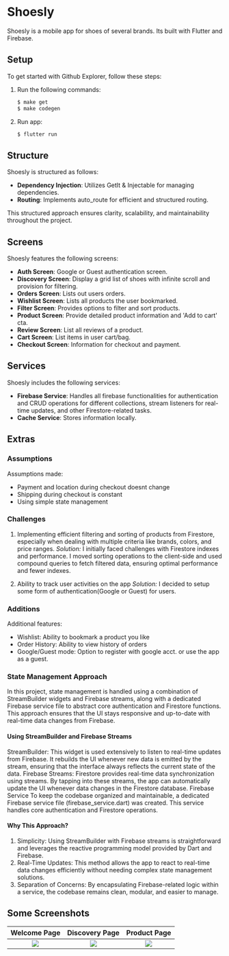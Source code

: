 
# Shoesly

Shoesly is a mobile app for shoes of several brands. Its built with Flutter and Firebase.

## Setup

To get started with Github Explorer, follow these steps:

1. Run the following commands:
   ```bash
   $ make get
   $ make codegen
    ```
2. Run app:
   ```bash
   $ flutter run
    ```

## Structure

Shoesly is structured as follows:

- **Dependency Injection**: Utilizes GetIt & Injectable for managing dependencies.
- **Routing**: Implements auto_route for efficient and structured routing.

This structured approach ensures clarity, scalability, and maintainability throughout the project.

## Screens

Shoesly features the following screens:

- **Auth Screen**: Google or Guest authentication screen.
- **Discovery Screen**: Display a grid list of shoes with infinite scroll and provision for filtering.
- **Orders Screen**: Lists out users orders.
- **Wishlist Screen**: Lists all products the user bookmarked.
- **Filter Screen**: Provides options to filter and sort products.
- **Product Screen**: Provide detailed product information and 'Add to cart' cta.
- **Review Screen**: List all reviews of a product.
- **Cart Screen**: List items in user cart/bag.
- **Checkout Screen**: Information for checkout and payment.

## Services

Shoesly includes the following services:

- **Firebase Service**: Handles all firebase functionalities for authentication and CRUD operations for different collections, stream listeners for real-time updates, and other Firestore-related tasks.
- **Cache Service**: Stores information locally.

## Extras

### Assumptions
Assumptions made:
- Payment and location during checkout doesnt change
- Shipping during checkout is constant
- Using simple state management

### Challenges
1. Implementing efficient filtering and sorting of products from Firestore, especially when dealing with multiple criteria like brands, colors, and price ranges.
*Solution:* I initially faced challenges with Firestore indexes and performance. I moved sorting operations to the client-side and used compound queries to fetch filtered data, ensuring optimal performance and fewer indexes.

2. Ability to track user activities on the app
*Solution:* I decided to setup some form of authentication(Google or Guest) for users.
  
### Additions
Additional features:
- Wishlist: Ability to bookmark a product you like
- Order History: Ability to view history of orders
- Google/Guest mode: Option to register with google acct. or use the app as a guest.


### State Management Approach
In this project, state management is handled using a combination of StreamBuilder widgets and Firebase streams, along with a dedicated Firebase service file to abstract core authentication and Firestore functions. This approach ensures that the UI stays responsive and up-to-date with real-time data changes from Firebase.

#### Using StreamBuilder and Firebase Streams
StreamBuilder: This widget is used extensively to listen to real-time updates from Firebase. It rebuilds the UI whenever new data is emitted by the stream, ensuring that the interface always reflects the current state of the data.
Firebase Streams: Firestore provides real-time data synchronization using streams. By tapping into these streams, the app can automatically update the UI whenever data changes in the Firestore database.
Firebase Service
To keep the codebase organized and maintainable, a dedicated Firebase service file (firebase_service.dart) was created. This service handles core authentication and Firestore operations.

#### Why This Approach?
1. Simplicity: Using StreamBuilder with Firebase streams is straightforward and leverages the reactive programming model provided by Dart and Firebase.
2. Real-Time Updates: This method allows the app to react to real-time data changes efficiently without needing complex state management solutions.
3. Separation of Concerns: By encapsulating Firebase-related logic within a service, the codebase remains clean, modular, and easier to manage.
  


## Some Screenshots

Welcome Page               |  Discovery Page               | Product Page               
:-------------------------:|:-------------------------:|:-------------------------:
![](https://github.com/JustineUgo/shoeapp/blob/master/assets/images/screenshots/Screenshot_20240615-145943.jpg)|![](https://github.com/JustineUgo/shoeapp/blob/master/assets/images/screenshots/Screenshot_20240615-150023.jpg)|![](https://github.com/JustineUgo/shoeapp/blob/master/assets/images/screenshots/Screenshot_20240615-150052.jpg)|


